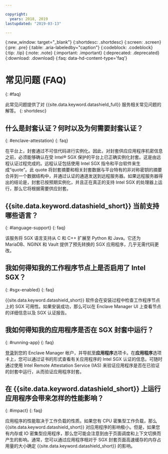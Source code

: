 ```yaml
---

copyright:
  years: 2018, 2019
lastupdated: "2019-03-13"

---
```


{:new_window: target="_blank"}
{:shortdesc: .shortdesc}
{:screen: .screen}
{:pre: .pre}
{:table: .aria-labeledby="caption"}
{:codeblock: .codeblock}
{:tip: .tip}
{:note: .note}
{:important: .important}
{:deprecated: .deprecated}
{:download: .download}
{:faq: data-hd-content-type='faq'}

# 常见问题 (FAQ)
{: #faq}

此常见问题提供了对 {{site.data.keyword.datashield_full}} 服务相关常见问题的解答。
{: shortdesc}


## 什么是封套认证？何时以及为何需要封套认证？
{: #enclave-attestation}
{: faq}

在平台上，封套通过不可信代码进行实例化。因此，对封套供应应用程序机密信息之前，必须能够确认在受 Intel® SGX 保护的平台上已正确实例化封套。这是由远程认证过程完成的。远程认证包括使用 Intel SGX 指令和平台软件来生成“quote”。此 quote 将封套摘要和相关封套数据与平台特有的非对称密钥的摘要合并到一个数据结构中，并通过认证的通道发送到远程服务器。如果远程服务器得出的结论是，封套已按预期实例化，并且正在真正的支持 Intel SGX 的处理器上运行，那么它将根据需要供应封套。


##	{{site.data.keyword.datashield_short}} 当前支持哪些语言？
{: #language-support}
{: faq}

该服务将 SGX 语言支持从 C 和 C++ 扩展至 Python 和 Java。它还为 MariaDB、NGINX 和 Vault 提供了预先转换的 SGX 应用程序，几乎无需代码更改。


##	我如何得知我的工作程序节点上是否启用了 Intel SGX？
{: #sgx-enabled}
{: faq}

{{site.data.keyword.datashield_short}} 软件会在安装过程中检查工作程序节点上的 SGX 可用性。如果安装成功，那么可以在 Enclave Manager UI 上查看节点的详细信息以及 SGX 认证报告。


##	我如何得知我的应用程序是否在 SGX 封套中运行？
{: #running-app}
{: faq}

[登录](/docs/services/data-shield?topic=data-shield-access#access-iam)到您的 Enclave Manager 帐户，并导航至**应用程序**选项卡。在**应用程序**选项卡上，您可以通过证书的形式查看有关应用程序的 Intel SGX 认证的信息。可随时通过使用 Intel Remote Attestation Service (IAS) 来验证应用程序是否在已验证的封套中运行，从而验证应用程序封套。



## 在 {{site.data.keyword.datashield_short}} 上运行应用程序会带来怎样的性能影响？
{: #impact}
{: faq}


应用程序的性能取决于工作负载的性质。如果您有 CPU 密集型工作负载，那么 {{site.data.keyword.datashield_short}} 对应用程序的影响极小。但是，如果您有内存或 IO 密集型应用程序，那么您可能会注意到由于页面调度和上下文切换而产生的影响。通常，您可以通过应用程序相对于 SGX 封套页面高速缓存的内存占用量的大小确定 {{site.data.keyword.datashield_short}} 的影响。
